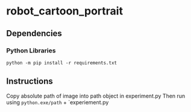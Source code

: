 # robot_cartoon_portrait

## Dependencies
### Python Libraries
`python -m pip install -r requirements.txt`

## Instructions
Copy absolute path of image into path object in experiment.py
Then run using  `python.exe/path` +  `experiement.py
